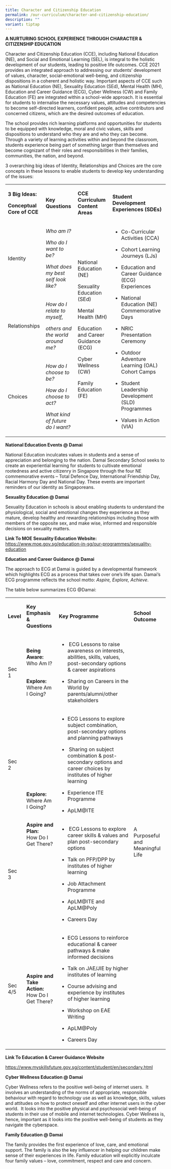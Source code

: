```yaml
---
title: Character and Citizenship Education
permalink: /our-curriculum/character-and-citizenship-education/
description: ""
variant: tiptap
---
```

<p><strong>A NURTURING SCHOOL EXPERIENCE THROUGH CHARACTER &amp; CITIZENSHIP EDUCATION</strong>
</p>
<p>Character and Citizenship Education (CCE), including National Education
(NE), and Social and Emotional Learning (SEL), is integral to the holistic
development of our students, leading to positive life outcomes. CCE 2021
provides an integrated approach to addressing our students’ development
of values, character, social-emotional well-being, and citizenship dispositions
in a coherent and holistic way. Important aspects of CCE such as National
Education (NE), Sexuality Education (SEd), Mental Health (MH), Education
and Career Guidance (ECG), Cyber Wellness (CW) and Family Education (FE)
are integrated within a school-wide approach. It is essential for students
to internalise the necessary values, attitudes and competencies to become
self-directed learners, confident people, active contributors and concerned
citizens, which are the desired outcomes of education.</p>
<p>The school provides rich learning platforms and opportunities for students
to be equipped with knowledge, moral and civic values, skills and dispositions
to understand who they are and who they can become. Through a variety of
learning activities within and beyond the classroom, students experience
being part of something larger than themselves and become cognizant of
their roles and responsibilities in their families, communities, the nation,
and beyond.</p>
<p>3 overarching big ideas of Identity, Relationships and Choices are the
core concepts in these lessons to enable students to develop key understanding
of the issues:</p>
<table style="minWidth: 100px">
<colgroup>
<col>
<col>
<col>
<col>
</colgroup>
<tbody>
<tr>
<td rowspan="1" colspan="1">
<p><strong>3 Big Ideas:</strong>
</p>
<p><strong>Conceptual Core of CCE</strong>
</p>
</td>
<td rowspan="1" colspan="1">
<p><strong>Key Questions</strong>
</p>
</td>
<td rowspan="1" colspan="1">
<p><strong>CCE Curriculum Content Areas</strong>
</p>
</td>
<td rowspan="1" colspan="1">
<p><strong>Student Development Experiences (SDEs)</strong>
</p>
</td>
</tr>
<tr>
<td rowspan="1" colspan="1">
<p>Identity</p>
</td>
<td rowspan="1" colspan="1">
<p><em>Who am I?</em>
</p>
<p><em>Who do I want to be?</em>
</p>
<p><em>What does my best self look like?</em>
</p>
</td>
<td rowspan="3" colspan="1">
<p>National Education (NE)</p>
<p>Sexuality Education (SEd)</p>
<p>Mental Health (MH)</p>
<p>Education and Career Guidance (ECG)</p>
<p>Cyber Wellness (CW)</p>
<p>Family Education (FE)</p>
</td>
<td rowspan="3" colspan="1">
<ul data-tight="true" class="tight">
<li>
<p>Co-Curricular Activities (CCA)</p>
</li>
<li>
<p>Cohort Learning Journeys (LJs)</p>
</li>
<li>
<p>Education and Career Guidance (ECG) Experiences</p>
</li>
<li>
<p>National Education (NE) Commemorative Days</p>
</li>
<li>
<p>NRIC Presentation Ceremony</p>
</li>
<li>
<p>Outdoor Adventure Learning (OAL) Cohort Camps</p>
</li>
<li>
<p>Student Leadership Development (SLD) Programmes</p>
</li>
<li>
<p>Values in Action (VIA)</p>
</li>
</ul>
</td>
</tr>
<tr>
<td rowspan="1" colspan="1">
<p>Relationships</p>
</td>
<td rowspan="1" colspan="1">
<p><em>How do I relate to myself,</em>
</p>
<p><em>others and the world around me?</em>
</p>
</td>
</tr>
<tr>
<td rowspan="1" colspan="1">
<p>Choices</p>
</td>
<td rowspan="1" colspan="1">
<p><em>How do I choose to be?</em>
</p>
<p><em>How do I choose to act?</em>
</p>
<p><em>What kind of future do I want?</em>
</p>
</td>
</tr>
</tbody>
</table>
<p><strong>National Education Events @ Damai</strong>
</p>
<p>National Education inculcates values in students and a sense of appreciation
and belonging to the nation. Damai Secondary School seeks to create an
experiential learning for students to cultivate emotional rootedness and
active citizenry in Singapore through the four NE commemorative events
– Total Defence Day, International Friendship Day, Racial Harmony Day and
National Day. These events are important reminders of our identity as Singaporeans.
&nbsp;</p>
<p><strong>Sexuality Education @ Damai</strong>
</p>
<p>Sexuality Education in schools is about enabling students to understand
the physiological, social and emotional changes they experience as they
mature, develop healthy and rewarding relationships including those with
members of the opposite sex, and make wise, informed and responsible decisions
on sexuality matters.&nbsp;</p>
<p><strong>Link To MOE Sexuality Education Website:<br></strong><a href="https://www.moe.gov.sg/education-in-sg/our-programmes/sexuality-education" rel="noopener" target="_blank">https://www.moe.gov.sg/education-in-sg/our-programmes/sexuality-education</a>&nbsp;</p>
<p><strong>Education and Career Guidance @ Damai</strong>
</p>
<p>The approach to ECG at Damai is guided by a developmental framework which
highlights ECG as a process that takes over one’s life span. Damai’s ECG
programme reflects the school motto: <em>Aspire, Explore, Achieve</em>.</p>
<p>The table below summarizes ECG @Damai:</p>
<table style="minWidth: 100px">
<colgroup>
<col>
<col>
<col>
<col>
</colgroup>
<tbody>
<tr>
<td rowspan="1" colspan="1">
<p><strong>Level</strong>
</p>
</td>
<td rowspan="1" colspan="1">
<p><strong>Key Emphasis &amp; Questions</strong>
</p>
</td>
<td rowspan="1" colspan="1">
<p><strong>Key Programme</strong>
</p>
</td>
<td rowspan="1" colspan="1">
<p><strong>School Outcome</strong>
</p>
</td>
</tr>
<tr>
<td rowspan="1" colspan="1">
<p>Sec 1</p>
</td>
<td rowspan="1" colspan="1">
<p><strong>Being Aware:<br></strong>Who Am I?</p>
<p>
<br><strong>Explore:</strong>
<br>Where Am I Going?</p>
</td>
<td rowspan="1" colspan="1">
<ul data-tight="true" class="tight">
<li>
<p>&nbsp;ECG Lessons to raise awareness on interests, abilities, skills,
values, post-secondary options &amp; career aspirations</p>
</li>
<li>
<p>Sharing on Careers in the World by parents/alumni/other stakeholders</p>
</li>
</ul>
</td>
<td rowspan="4" colspan="1">
<p>A Purposeful and Meaningful Life</p>
</td>
</tr>
<tr>
<td rowspan="1" colspan="1">
<p>Sec 2</p>
</td>
<td rowspan="2" colspan="1">
<p><strong>Explore:</strong>
<br>Where Am I Going?</p>
<p>
<br><strong>Aspire and Plan:</strong>
<br>How Do I Get There?</p>
</td>
<td rowspan="1" colspan="1">
<ul data-tight="true" class="tight">
<li>
<p>ECG Lessons to explore subject combination, post-secondary options and
planning pathways</p>
</li>
<li>
<p>&nbsp;Sharing on subject combination &amp; post-secondary options and
career choices by institutes of higher learning</p>
</li>
<li>
<p>Experience ITE Programme</p>
</li>
<li>
<p>ApLM@ITE</p>
</li>
</ul>
</td>
</tr>
<tr>
<td rowspan="1" colspan="1">
<p>Sec 3</p>
</td>
<td rowspan="1" colspan="1">
<ul data-tight="true" class="tight">
<li>
<p>&nbsp;ECG Lessons to explore career skills &amp; values and plan post-secondary
options</p>
</li>
<li>
<p>Talk on PFP/DPP by institutes of higher learning</p>
</li>
<li>
<p>Job Attachment Programme</p>
</li>
<li>
<p>ApLM@ITE and ApLM@Poly</p>
</li>
<li>
<p>Careers Day</p>
</li>
</ul>
</td>
</tr>
<tr>
<td rowspan="1" colspan="1">
<p>Sec 4/5</p>
</td>
<td rowspan="1" colspan="1">
<p><strong>Aspire and Take Action:</strong>
<br>How Do I Get There?</p>
</td>
<td rowspan="1" colspan="1">
<ul data-tight="true" class="tight">
<li>
<p>ECG Lessons to reinforce educational &amp; career pathways &amp; make
informed decisions</p>
</li>
<li>
<p>Talk on JAE/JIE by higher institutes of learning</p>
</li>
<li>
<p>Course advising and experience by institutes of higher learning</p>
</li>
<li>
<p>Workshop on EAE Writing</p>
</li>
<li>
<p>ApLM@Poly</p>
</li>
<li>
<p>Careers Day</p>
</li>
</ul>
</td>
</tr>
</tbody>
</table>
<p><strong>Link To Education &amp; Career Guidance Website</strong>
</p>
<p><a href="https://www.myskillsfuture.gov.sg/content/student/en/secondary.html" rel="noopener noreferrer nofollow" target="_blank">https://www.myskillsfuture.gov.sg/content/student/en/secondary.html</a>
</p>
<p><strong>Cyber Wellness Education @ Damai</strong>
</p>
<p>Cyber Wellness refers to the positive well-being of internet users.&nbsp;
It involves an understanding of the norms of appropriate, responsible behaviour
with regard to technology use as well as knowledge, skills, values and
attitudes on how to protect oneself and other internet users in the cyber
world.&nbsp; It looks into the positive physical and psychosocial well-being
of students in their use of mobile and internet technologies. Cyber Wellness
is, hence, important as it looks into the positive well-being of students
as they navigate the cyberspace.&nbsp;&nbsp;</p>
<p><strong>Family Education @ Damai</strong>
</p>
<p>The family provides the first experience of love, care, and emotional
support. The family is also the key influencer in helping our children
make sense of their experiences in life. Family education will explicitly
inculcate four family values – love, commitment, respect and care and concern.</p>